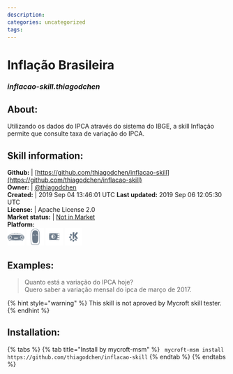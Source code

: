 ```yaml
--- 
description: 
categories: uncategorized   
tags:   
---
```


# Inflação Brasileira  
### _inflacao-skill.thiagodchen_  
## About:  
Utilizando os dados do IPCA através do sistema do IBGE, a skill Inflação permite que consulte taxa de variação do IPCA.

## Skill information:  
**Github:** | [https://github.com/thiagodchen/inflacao-skill](https://github.com/thiagodchen/inflacao-skill)  
**Owner:** | [@thiagodchen](https://github.com/thiagodchen)  
**Created:** | 2019 Sep 04 13:46:01 UTC  **Last updated:** 2019 Sep 06 12:05:30 UTC  
**License:** | Apache License 2.0  
**Market status:** | [Not in Market](https://market.mycroft.ai/skill/)  
**Platform:**  
 ![](../.gitbook/assets/mark-1-icon.png)  ![](../.gitbook/assets/mark-2-icon.png)  ![](../.gitbook/assets/picroft-icon.png)  ![](../.gitbook/assets/kde.png)   
## Examples:  
> Quanto está a variação do IPCA hoje?  
> Quero saber a variação mensal do ipca de março de 2017.  
  
{% hint style="warning" %}
This skill is not aproved by Mycroft skill tester.
{% endhint %}
    
## Installation:  
{% tabs %}
{% tab title="Install by mycroft-msm" %}
``` mycroft-msm install https://github.com/thiagodchen/inflacao-skill```
{% endtab %}
  {% endtabs %}
  